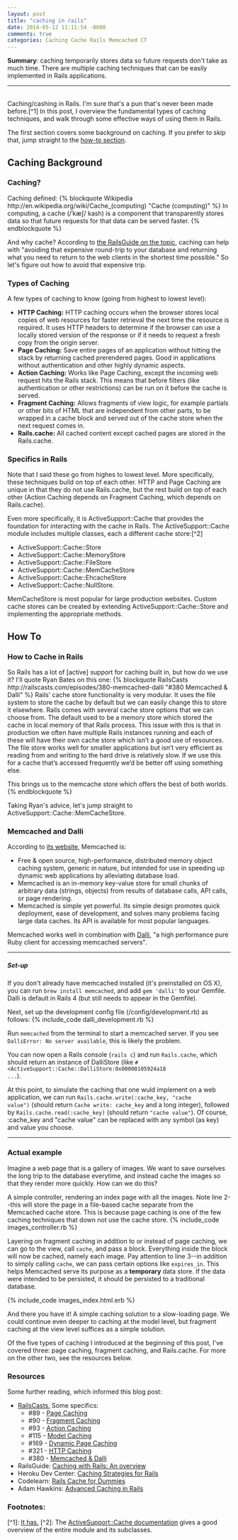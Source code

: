 ```yaml
---
layout: post
title: "caching in rails"
date: 2014-05-12 11:11:54 -0600
comments: true
categories: Caching Cache Rails Memcached CT
---
```

<strong>Summary</strong>: caching temporarily stores data so future requests don't take as much time. There are multiple caching techniques that can be easily implemented in Rails applications.

--------- 
<br>
Caching/cashing in Rails. I'm sure that's a pun that's never been made before.[^1] In this post, I overview the fundamental types of caching techniques, and walk through some effective ways of using them in Rails.

The first section covers some background on caching. If you prefer to skip that, jump straight to the <a href="/blog/2014/05/12/caching-in-rails#how-to">how-to section</a>.

<h2>Caching Background</h2>

<h3>Caching?</h3>
Caching defined:
{% blockquote Wikipedia http://en.wikipedia.org/wiki/Cache_(computing) "Cache (computing)" %}
In computing, a cache (/ˈkæʃ/ kash) is a component that transparently stores data so that future requests for that data can be served faster.
{% endblockquote %}

And why cache? According to <a href="http://guides.rubyonrails.org/caching_with_rails.html">the RailsGuide on the topic</a>, caching can help with "avoiding that expensive round-trip to your database and returning what you need to return to the web clients in the shortest time possible." So let's figure out how to avoid that expensive trip.

<!--more-->

<h3>Types of Caching</h3>
A few types of caching to know (going from highest to lowest level):
<ul>
  <li>
    <strong>HTTP Caching:</strong> HTTP caching occurs when the browser stores local copies of web resources for faster retrieval the next time the resource is required. It uses HTTP headers to determine if the browser can use a locally stored version of the response or if it needs to request a fresh copy from the origin server.
  </li>
  <li>
    <strong>Page Caching:</strong> Save entire pages of an application without hitting the stack by returning cached prerendered pages. Good in applications without authentication and other highly dynamic aspects.
  </li>
  <li>
    <strong>Action Caching:</strong> Works like Page Caching, except the incoming web request hits the Rails stack. This means that before filters (like authentication or other restrictions) can be run on it before the cache is served.
  </li>
  <li>
    <strong>Fragment Caching:</strong> Allows fragments of view logic, for example partials or other bits of HTML that are independent from other parts, to be wrapped in a cache block and served out of the cache store when the next request comes in.
  </li>
  <li>
    <strong>Rails.cache:</strong> All cached content except cached pages are stored in the Rails.cache.
  </li>
</ul>


<h3>Specifics in Rails</h3>
Note that I said these go from highes to lowest level. More specifically, these techniques build on top of each other. HTTP and Page Caching are unique in that they do not use Rails.cache, but the rest build on top of each other (Action Caching depends on Fragment Caching, which depends on Rails.cache).

Even more specifically, it is ActiveSupport::Cache that provides the foundation for interacting with the cache in Rails. The ActiveSupport::Cache module includes multiple classes, each a different cache store:[^2]
<ul>
  <li>ActiveSupport::Cache::Store</li>
  <li>ActiveSupport::Cache::MemoryStore</li>
  <li>ActiveSupport::Cache::FileStore</li>
  <li>ActiveSupport::Cache::MemCacheStore</li>
  <li>ActiveSupport::Cache::EhcacheStore</li>
  <li>ActiveSupport::Cache::NullStore.</li>
</ul>
MemCacheStore is most popular for large production websites. Custom cache stores can be created by extending ActiveSupport::Cache::Store and implementing the appropriate methods.

<h2 id="how-to">How To</h2>

<h3>How to Cache in Rails</h3>
So Rails has a lot of [active] support for caching built in, but how do we use it? I'll quote Ryan Bates on this one:
{% blockquote RailsCasts http://railscasts.com/episodes/380-memcached-dalli "#380 Memcached & Dalli" %}
Rails’ cache store functionality is very modular. It uses the file system to store the cache by default but we can easily change this to store it elsewhere. Rails comes with several cache store options that we can choose from. The default used to be a memory store which stored the cache in local memory of that Rails process. This issue with this is that in production we often have multiple Rails instances running and each of these will have their own cache store which isn’t a good use of resources. The file store works well for smaller applications but isn’t very efficient as reading from and writing to the hard drive is relatively slow. If we use this for a cache that’s accessed frequently we’d be better off using something else.

This brings us to the memcache store which offers the best of both worlds.
{% endblockquote %}

Taking Ryan's advice, let's jump straight to ActiveSupport::Cache::MemCacheStore.

<h3>Memcached and Dalli</h3>
According to <a href="http://memcached.org/">its website</a>, Memcached is:
<ul>
  <li>Free & open source, high-performance, distributed memory object caching system, generic in nature, but intended for use in speeding up dynamic web applications by alleviating database load.</li>
  <li>Memcached is an in-memory key-value store for small chunks of arbitrary data (strings, objects) from results of database calls, API calls, or page rendering.</li>
  <li>Memcached is simple yet powerful. Its simple design promotes quick deployment, ease of development, and solves many problems facing large data caches. Its API is available for most popular languages.</li>
</ul>
Memcached works well in combination with <a href="https://github.com/mperham/dalli">Dalli</a>, "a high performance pure Ruby client for accessing memcached servers".

-----
<h5>Set-up</h5>
If you don't already have memcached installed (it's preinstalled on OS X), you can run <code>brew install memcached</code>, and add <code>gem 'dalli'</code> to your Gemfile. Dalli is default in Rails 4 (but still needs to appear in the Gemfile).

Next, set up the development config file (/config/development.rb) as follows:
{% include_code dalli_development.rb %}

Run <code>memcached</code> from the terminal to start a memcached server. If you see <code>DalliError: No server available</code>, this is likely the problem.

You can now open a Rails console (<code>rails c</code>) and run <code>Rails.cache</code>, which should return an instance of DalliStore (like <code>#<ActiveSupport::Cache::DalliStore:0x00000105924a18 ...</code>).

At this point, to simulate the caching that one wuld implement on a web application, we can run <code>Rails.cache.write(:cache_key, "cache value")</code> (should return <code>Cache write: cache_key</code> and a long integer), followed by <code>Rails.cache.read(:cache_key)</code> (should return <code>"cache value"</code>). Of course, :cache_key and "cache value" can be replaced with any symbol (as key) and value you choose.

-----
<h3>Actual example</h3>
Imagine a web page that is a gallery of images. We want to save ourselves the long trip to the database everytime, and instead cache the images so that they render more quickly. How can we do this?

A simple controller, rendering an index page with all the images. Note line 2--this will store the page in a file-based cache separate from the Memcached cache store. This is because page caching is one of the few caching techniques that down not use the cache store.
{% include_code images_controller.rb %}

Layering on fragment caching in addition to or instead of page caching, we can go to the view, call <code>cache</code>, and pass a block. Everything inside the block will now be cached, namely each image. Pay attention to line 3--in addition to simply calling <code>cache</code>, we can pass certain options like <code>expires_in</code>. This helps Memcached serve its purpose as a <strong>temporary</strong> data store. If the data were intended to be persisted, it should be persisted to a traditional database.

{% include_code images_index.html.erb %}

And there you have it! A simple caching solution to a slow-loading page. We could continue even deeper to caching at the model level, but fragment caching at the view level suffices as a simple solution.

Of the five types of caching I introduced at the beginning of this post, I've covered three: page caching, fragment caching, and Rails.cache. For more on the other two, see the resources below.

<h3>Resources</h3>
Some further reading, which informed this blog post:
<ul>
  <li><a href="http://railscasts.com/?tag_id=18">RailsCasts.</a> Some specifics:
    <ul>
      <li>#89 - <a href="http://railscasts.com/episodes/89-page-caching-revised">Page Caching</a></li>
      <li>#90 - <a href="http://railscasts.com/episodes/90-fragment-caching-revised">Fragment Caching</a></li>
      <li>#93 - <a href="http://railscasts.com/episodes/93-action-caching">Action Caching</a></li>
      <li>#115 - <a href="http://railscasts.com/episodes/115-model-caching-revised">Model Caching</a></li>
      <li>#169 - <a href="http://railscasts.com/episodes/169-dynamic-page-caching-revised">Dynamic Page Caching</a></li>
      <li>#321 - <a href="http://railscasts.com/episodes/321-http-caching">HTTP Caching</a></li>
      <li>#380 - <a href="http://railscasts.com/episodes/380-memcached-dalli">Memcached & Dalli</a></li>
    </ul>
  </li>
  <li>RailsGuide: <a href="http://guides.rubyonrails.org/caching_with_rails.html">Caching with Rails: An overview</a></li>
  <li>Heroku Dev Center: <a href="https://devcenter.heroku.com/articles/caching-strategies">Caching Strategies for Rails</a></li>
  <li>Codelearn: <a href="http://www.codelearn.org/blog/rails-cache-with-examples">Rails Cache for Dummies</a></li>
  <li>Adam Hawkins: <a href="http://hawkins.io/2011/05/advanced_caching_in_rails/">Advanced Caching in Rails</a></li>
</ul>


<h3>Footnotes:</h3>
[^1]: <a href="https://www.google.com/search?btnG=1&pws=0&q=cashing+caching">It has.</a>
[^2]: The <a href="http://api.rubyonrails.org/classes/ActiveSupport/Cache.html">ActiveSupport::Cache documentation</a> gives a good overview of the entire module and its subclasses.